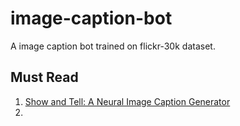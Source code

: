 # image-caption-bot
A image caption bot trained on flickr-30k dataset.



## Must Read
1. [Show and Tell: A Neural Image Caption Generator](https://arxiv.org/pdf/1411.4555.pdf)
2. 